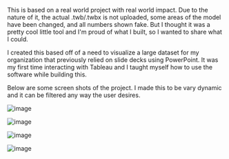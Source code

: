This is based on a real world project with real world impact. Due to the nature of it, the actual .twb/.twbx is not uploaded, some areas of the model have been changed, and all numbers shown fake. But I thought it was a pretty cool little tool and I'm proud of what I built, so I wanted to share what I could.

I created this based off of a need to visualize a large dataset for my organization that previously relied on slide decks using PowerPoint. It was my first time interacting with Tableau and I taught myself how to use the software while building this. 


Below are some screen shots of the project. I made this to be vary dynamic and it can be filtered any way the user desires.

![image](https://user-images.githubusercontent.com/37810067/135860514-f00fd53c-06e8-4054-9a1b-f185ba9962a8.png)

![image](https://user-images.githubusercontent.com/37810067/135861086-452c2fd3-2434-4a28-9e3c-65e23bb6933c.png)

![image](https://user-images.githubusercontent.com/37810067/135861296-01607e55-e317-4214-9aad-d1b2e39882e4.png)

![image](https://user-images.githubusercontent.com/37810067/135861444-a72e6f63-4925-417c-8aa3-a97865241fe0.png)
